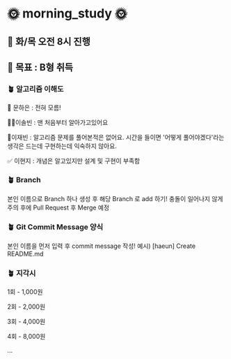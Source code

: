 # 🌞 morning_study 🌞


## 🌻 화/목 오전 8시 진행
## 🌻 목표 : B형 취득

### 🪴 알고리즘 이해도

🌱 문하은 : 전혀 모름!

🚶‍♀️이솔빈 : 맨 처음부터 알아가고있어요

🫡이재빈 : 알고리즘 문제를 풀어본적은 없어요. 시간을 들이면 '어떻게 풀어야겠다'라는 생각은 드는데 구현하는데 익숙하지 않아요.

✅ 이현지 : 개념은 알고있지만 설계 및 구현이 부족함

### 🪴 Branch

본인 이름으로 Branch 하나 생성 후 해당 Branch 로 add 하기!
충돌이 일어나지 않게 주의
후에 Pull Request 후 Merge 예정

### 🪴 Git Commit Message 양식

본인 이름을 먼저 입력 후 commit message 작성!
예시) [haeun] Create README.md

### 🪴 지각시

1회 - 1,000원

2회 - 2,000원

3회 - 4,000원

4회 - 8,000원

...
